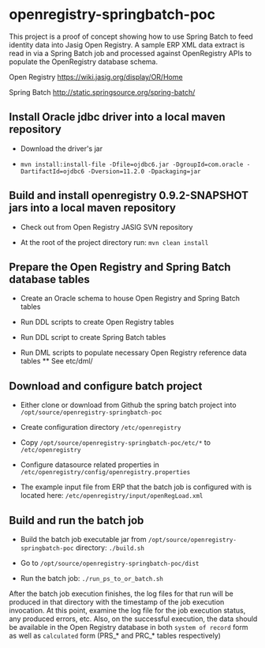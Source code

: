 openregistry-springbatch-poc
=======================

This project is a proof of concept showing how to use Spring Batch to feed identity data into Jasig Open Registry.
A sample ERP XML data extract is read in via a Spring Batch job and processed against OpenRegistry APIs to
populate the OpenRegistry database schema.

Open Registry
https://wiki.jasig.org/display/OR/Home

Spring Batch
http://static.springsource.org/spring-batch/

## Install Oracle jdbc driver into a local maven repository

* Download the driver's jar

* `mvn install:install-file -Dfile=ojdbc6.jar -DgroupId=com.oracle -DartifactId=ojdbc6 -Dversion=11.2.0 -Dpackaging=jar`

## Build and install openregistry 0.9.2-SNAPSHOT jars into a local maven repository

* Check out from Open Registry JASIG SVN repository

* At the root of the project directory run: `mvn clean install`

## Prepare the Open Registry and Spring Batch database tables

* Create an Oracle schema to house Open Registry and Spring Batch tables

* Run DDL scripts to create Open Registry tables

* Run DDL script to create Spring Batch tables

* Run DML scripts to populate necessary Open Registry reference data tables
** See etc/dml/

## Download and configure batch project

* Either clone or download from Github the spring batch project into `/opt/source/openregistry-springbatch-poc`

* Create configuration directory `/etc/openregistry`

* Copy `/opt/source/openregistry-springbatch-poc/etc/*` to `/etc/openregistry`

* Configure datasource related properties in `/etc/openregistry/config/openregistry.properties`

* The example input file from ERP that the batch job is configured with is located here:
   `/etc/openregistry/input/openRegLoad.xml`

## Build and run the batch job

* Build the batch job executable jar from `/opt/source/openregistry-springbatch-poc` directory: `./build.sh`

* Go to `/opt/source/openregistry-springbatch-poc/dist`

* Run the batch job: `./run_ps_to_or_batch.sh`

After the batch job execution finishes, the log files for that run will be produced in that directory with the
timestamp of the job execution invocation. At this point, examine the log file for the job execution status, any
produced errors, etc. Also, on the successful execution, the data should be available in the Open Registry database
in both `system of record` form as well as `calculated` form (PRS_* and PRC_* tables respectively)

